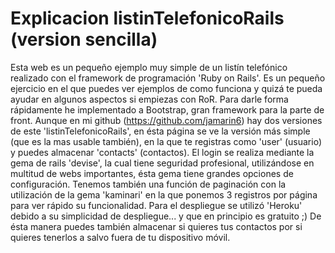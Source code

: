 # Explicacion listinTelefonicoRails (version sencilla)

Esta web es un pequeño ejemplo muy simple de un listín telefónico realizado con el framework de programación 'Ruby on Rails'. Es un pequeño ejercicio en el que puedes ver ejemplos de como funciona y quizá te pueda ayudar en algunos aspectos si empiezas con RoR. Para darle forma rápidamente he implementado a Bootstrap, gran framework para la parte de front. 
Aunque en mi github (https://github.com/jamarin6) hay dos versiones de este 'listinTelefonicoRails', en ésta página se ve la versión más simple (que es la mas usable también), en la que te registras como 'user' (usuario) y puedes almacenar 'contacts' (contactos). 
El login se realiza mediante la gema de rails 'devise', la cual tiene seguridad profesional, utilizándose en multitud de webs importantes, ésta gema tiene grandes opciones de configuración. Tenemos también una función de paginación con la utilización de la gema 'kaminari' en la que ponemos 3 registros por página para ver rápido su funcionalidad. Para el despliegue se utilizó 'Heroku' debido a su simplicidad de despliegue... y que en principio es gratuito ;) 
De ésta manera puedes también almacenar si quieres tus contactos por si quieres tenerlos a salvo fuera de tu dispositivo móvil.